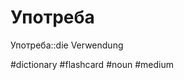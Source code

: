 # Употреба
Употреба::die Verwendung
<!--SR:!2024-07-23,10,270-->

#dictionary #flashcard #noun #medium 